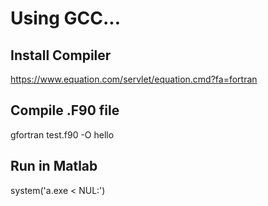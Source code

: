 # Using GCC...

## Install Compiler
https://www.equation.com/servlet/equation.cmd?fa=fortran

## Compile .F90 file
gfortran test.f90 -O hello

## Run in Matlab
 system('a.exe < NUL:')
